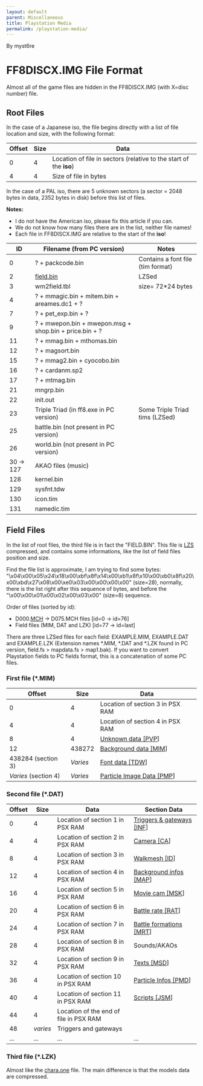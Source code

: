 ```yaml
---
layout: default
parent: Miscellaneous
title: Playstation Media
permalink: /playstation-media/
---
```


By myst6re

# FF8DISCX.IMG File Format

Almost all of the game files are hidden in the FF8DISCX.IMG (with X=disc number) file.

## Root Files

In the case of a Japanese iso, the file begins directly with a list of file location and size, with the following format:

| Offset | Size | Data                                                               |
|--------|------|--------------------------------------------------------------------|
| 0      | 4    | Location of file in sectors (relative to the start of the **iso**) |
| 4      | 4    | Size of file in bytes                                              |

In the case of a PAL iso, there are 5 unknown sectors (a sector = 2048 bytes in data, 2352 bytes in disk) before this list of files.

**Notes:**

-   I do not have the American iso, please fix this article if you can.
-   We do not know how many files there are in the list, neither file names!
-   Each file in FF8DISCX.IMG are relative to the start of the **iso**!

| ID           | Filename (from PC version)                             | Notes                             |
|--------------|--------------------------------------------------------|-----------------------------------|
| 0            | ? + packcode.bin                                       | Contains a font file (tim format) |
| 2            | [field.bin](#field-files)                   | LZSed                             |
| 3            | wm2field.tbl                                           | size= 72\*24 bytes                |
| 4            | ? + mmagic.bin + mitem.bin + areames.dc1 + ?           |                                   |
| 7            | ? + pet\_exp.bin + ?                                   |                                   |
| 9            | ? + mwepon.bin + mwepon.msg + shop.bin + price.bin + ? |                                   |
| 11           | ? + mmag.bin + mthomas.bin                             |                                   |
| 12           | ? + magsort.bin                                        |                                   |
| 15           | ? + mmag2.bin + cyocobo.bin                            |                                   |
| 16           | ? + cardanm.sp2                                        |                                   |
| 17           | ? + mtmag.bin                                          |                                   |
| 21           | mngrp.bin                                              |                                   |
| 22           | init.out                                               |                                   |
| 23           | Triple Triad (in ff8.exe in PC version)                | Some Triple Triad tims (LZSed)    |
| 25           | battle.bin (not present in PC version)                 |                                   |
| 26           | world.bin (not present in PC version)                  |                                   |
| 30 -&gt; 127 | AKAO files (music)                                     |                                   |
| 128          | kernel.bin                                             |                                   |
| 129          | sysfnt.tdw                                             |                                   |
| 130          | icon.tim                                               |                                   |
| 131          | namedic.tim                                            |                                   |

  

## Field Files

In the list of root files, the third file is in fact the "FIELD.BIN". This file is [LZS](../FF7/LZS_format) compressed, and contains some informations, like the list of field files position and size.

Find the file list is approximate, I am trying to find some bytes: "\\x04\\x00\\x05\\x24\\x18\\x00\\xbf\\x8f\\x14\\x00\\xb1\\x8f\\x10\\x00\\xb0\\x8f\\x20\\x00\\xbd\\x27\\x08\\x00\\xe0\\x03\\x00\\x00\\x00\\x00" (size=28), normally, there is the list right after this sequence of bytes, and before the "\\x00\\x00\\x01\\x00\\x02\\x00\\x03\\x00" (size=8) sequence.

Order of files (sorted by id):

-   D000.[MCH](../Field/Field%20File%20Format/FileFormat_MCH) -&gt; D075.MCH files \[id=0 -&gt; id=76\]
-   Field files (MIM, DAT and LZK) \[id=77 -&gt; id=last\]

There are three LZSed files for each field: EXAMPLE.MIM, EXAMPLE.DAT and EXAMPLE.LZK (Extension names \*.MIM, \*.DAT and \*.LZK found in PC version, field.fs &gt; mapdata.fs &gt; map1.bak). If you want to convert Playstation fields to PC fields format, this is a concatenation of some PC files.

### First file (\*.MIM)

| Offset               | Size     | Data                                                         |
|----------------------|----------|--------------------------------------------------------------|
| 0                    | 4        | Location of section 3 in PSX RAM                             |
| 4                    | 4        | Location of section 4 in PSX RAM                             |
| 8                    | 4        | [Unknown data \[PVP](FileFormat_PVP)\]        |
| 12                   | 438272   | [Background data \[MIM](../Field/Field%20File%20Format/FileFormat_MIM)\]     |
| 438284 (section 3)   | *Varies* | [Font data \[TDW](../Field/Field%20File%20Format/FileFormat_TDW.md)\]           |
| *Varies* (section 4) | *Varies* | [Particle Image Data \[PMP](../Field/Field%20File%20Format/FileFormat_PMP)\] |

### Second file (\*.DAT)

| Offset | Size     | Data                                   | Section Data                                                   |
|--------|----------|----------------------------------------|----------------------------------------------------------------|
| 0      | 4        | Location of section 1 in PSX RAM       | [Triggers & gateways \[INF](../Field/Field%20File%20Format/FileFormat_INF)\]   |
| 4      | 4        | Location of section 2 in PSX RAM       | [Camera \[CA](../Field/Field%20File%20Format/FileFormat_CA)\]                  |
| 8      | 4        | Location of section 3 in PSX RAM       | [Walkmesh \[ID](../FF7/Field/Camera_Matrix)\]          |
| 12     | 4        | Location of section 4 in PSX RAM       | [Background infos \[MAP](../Field/Field%20File%20Format/FileFormat_MAP)\]      |
| 16     | 4        | Location of section 5 in PSX RAM       | [Movie cam \[MSK](../Field/Field%20File%20Format/FileFormat_MSK)\]             |
| 20     | 4        | Location of section 6 in PSX RAM       | [Battle rate \[RAT](../Field/Field%20File%20Format/FileFormat_RAT_MRT)\]       |
| 24     | 4        | Location of section 7 in PSX RAM       | [Battle formations \[MRT](../Field/Field%20File%20Format/FileFormat_RAT_MRT)\] |
| 28     | 4        | Location of section 8 in PSX RAM       | Sounds/AKAOs                                                   |
| 32     | 4        | Location of section 9 in PSX RAM       | [Texts \[MSD](../Field/Field%20File%20Format/FileFormat_MSD)\]                 |
| 36     | 4        | Location of section 10 in PSX RAM      | [Particle Infos \[PMD](FileFormat_PMD)\]        |
| 40     | 4        | Location of section 11 in PSX RAM      | [Scripts \[JSM](../Field/Field%20File%20Format/FileFormat_JSM)\]               |
| 44     | 4        | Location of the end of file in PSX RAM |                                                                |
| 48     | *varies* | Triggers and gateways                  |                                                                |
| ...    | ...      | ...                                    | ...                                                            |

### Third file (\*.LZK)

Almost like the [chara.one](../Field/Field%20File%20Format/FileFormat_ONE) file. The main difference is that the models data are compressed.
